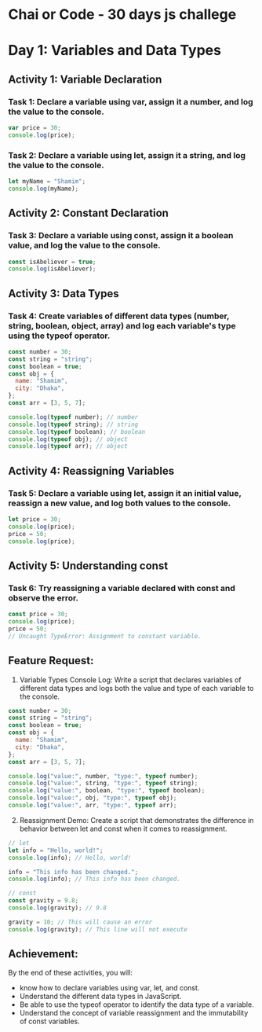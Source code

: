 # Chai or Code - 30 days js challege

# Day 1: Variables and Data Types

## Activity 1: Variable Declaration

### Task 1: Declare a variable using var, assign it a number, and log the value to the console.

```js
var price = 30;
console.log(price);
```

### Task 2: Declare a variable using let, assign it a string, and log the value to the console.

```js
let myName = "Shamim";
console.log(myName);
```

## Activity 2: Constant Declaration

### Task 3: Declare a variable using const, assign it a boolean value, and log the value to the console.

```js
const isAbeliever = true;
console.log(isAbeliever);
```

## Activity 3: Data Types

### Task 4: Create variables of different data types (number, string, boolean, object, array) and log each variable's type using the typeof operator.

```js
const number = 30;
const string = "string";
const boolean = true;
const obj = {
  name: "Shamim",
  city: "Dhaka",
};
const arr = [3, 5, 7];

console.log(typeof number); // number
console.log(typeof string); // string
console.log(typeof boolean); // boolean
console.log(typeof obj); // object
console.log(typeof arr); // object
```

## Activity 4: Reassigning Variables

### Task 5: Declare a variable using let, assign it an initial value, reassign a new value, and log both values to the console.

```js
let price = 30;
console.log(price);
price = 50;
console.log(price);
```

## Activity 5: Understanding const

### Task 6: Try reassigning a variable declared with const and observe the error.

```js
const price = 30;
console.log(price);
price = 50;
// Uncaught TypeError: Assignment to constant variable.
```

## Feature Request:

1. Variable Types Console Log: Write a script that declares variables of different data types and logs both the value and type of each variable to the console.

```js
const number = 30;
const string = "string";
const boolean = true;
const obj = {
  name: "Shamim",
  city: "Dhaka",
};
const arr = [3, 5, 7];

console.log("value:", number, "type:", typeof number);
console.log("value:", string, "type:", typeof string);
console.log("value:", boolean, "type:", typeof boolean);
console.log("value:", obj, "type:", typeof obj);
console.log("value:", arr, "type:", typeof arr);
```

2. Reassignment Demo: Create a script that demonstrates the difference in behavior between let and const when it comes to reassignment.

```js
// let
let info = "Hello, world!";
console.log(info); // Hello, world!

info = "This info has been changed.";
console.log(info); // This info has been changed.

// const
const gravity = 9.8;
console.log(gravity); // 9.8

gravity = 10; // This will cause an error
console.log(gravity); // This line will not execute
```

## Achievement:

By the end of these activities, you will:

- know how to declare variables using var, let, and const.
- Understand the different data types in JavaScript.
- Be able to use the typeof operator to identify the data type of a variable.
- Understand the concept of variable reassignment and the immutability of const variables.
